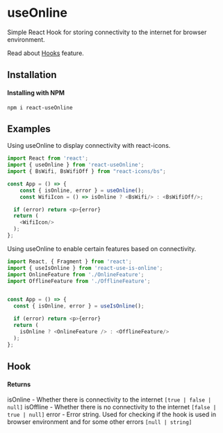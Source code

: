 # useOnline

Simple React Hook for storing connectivity to the internet for browser environment.

Read about [Hooks](https://reactjs.org/docs/hooks-intro.html) feature.

## Installation

#### Installing with NPM 

```
npm i react-useOnline 
```
## Examples

Using useOnline to display connectivity with react-icons. 

```javascript
import React from 'react';
import { useOnline } from 'react-useOnline';
import { BsWifi, BsWifiOff } from "react-icons/bs";

const App = () => {
    const { isOnline, error } = useOnline();
    const WifiIcon = () => isOnline ? <BsWifi/> : <BsWifiOff/>;

  if (error) return <p>{error}
  return (
    <WifiIcon/>
  );
};
```

Using useOnline to enable certain features based on connectivity.


```javascript
import React, { Fragment } from 'react';
import { useIsOnline } from 'react-use-is-online';
import OnlineFeature from './OnlineFeature';
import OfflineFeature from './OfflineFeature';


const App = () => {
  const { isOnline, error } = useIsOnline();

  if (error) return <p>{error}
  return (
  	isOnline ? <OnlineFeature /> : <OfflineFeature/>
  );
};
```
## Hook

#### Returns

isOnline - Whether there is connectivity to the internet ```[true | false | null]```
isOffline - Whether there is no connectivity to the internet ```[false | true | null]```
error - Error string. Used for checking if the hook is used in browser environment and for some other errors ```[null | string]```